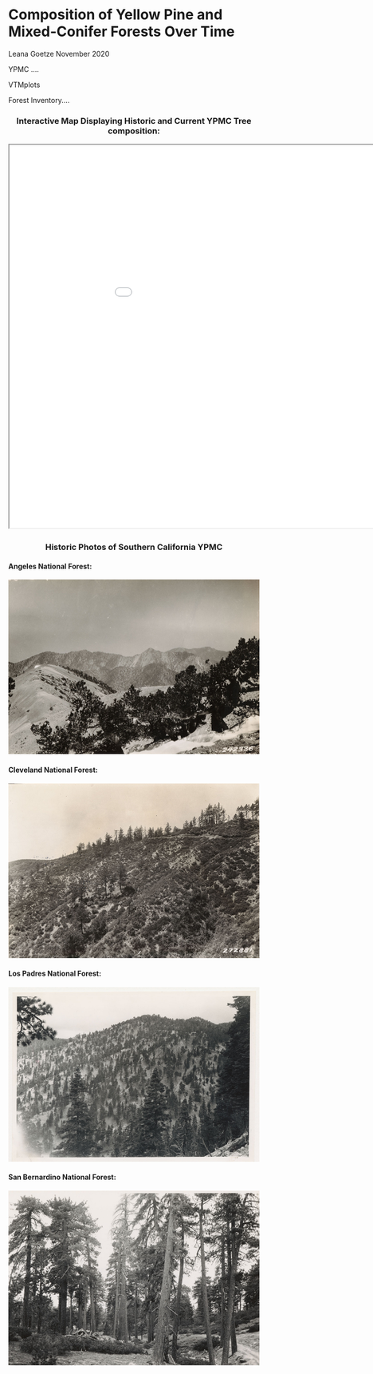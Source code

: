 # Composition of Yellow Pine and Mixed-Conifer Forests Over Time

Leana Goetze
November 2020

YPMC ....

VTMplots

Forest Inventory....

### <center>Interactive Map Displaying Historic and Current YPMC Tree composition:</center>

<iframe src="assignment_2_mod/index.html" height=768 width=1024></iframe>

### <center>Historic Photos of Southern California YPMC</center>

#### Angeles National Forest:

<center><img src="https://github.com/leanagoetze/ESM267-Goetze-webmap/blob/main/docs/pictures/2638.jpeg?raw=true" height=350 width=550 /></center>

#### Cleveland National Forest:

<center><img src="https://github.com/leanagoetze/ESM267-Goetze-webmap/blob/main/docs/pictures/3083.jpeg?raw=true" height=350 width=550 /></center>

#### Los Padres National Forest:

<center><img src="https://github.com/leanagoetze/ESM267-Goetze-webmap/blob/main/docs/pictures/weislander-photo_orig.png?raw=true" height=350 width=550 /></center>

#### San Bernardino National Forest:

<center><img src="https://github.com/leanagoetze/ESM267-Goetze-webmap/blob/main/docs/pictures/0016.jpeg?raw=true" height=350 width=550 /></center>





